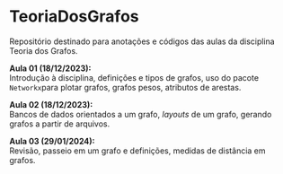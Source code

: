 # TeoriaDosGrafos
Repositório destinado para anotações e códigos das aulas da disciplina Teoria dos Grafos.

**Aula 01 (18/12/2023):**    
    Introdução à disciplina, definições e tipos de grafos, uso do pacote `Networkx`para plotar grafos, grafos pesos, atributos de arestas.

**Aula 02 (18/12/2023):**    
    Bancos de dados orientados a um grafo, *layouts* de um grafo, gerando grafos a partir de arquivos.

**Aula 03 (29/01/2024):**    
    Revisão, passeio em um grafo e definições, medidas de distância em grafos.
